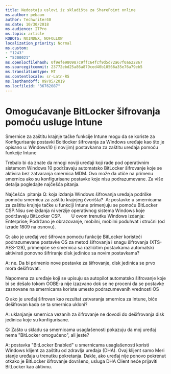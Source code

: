 ```yaml
---
title: Nedostaju uslovi iz skladišta za SharePoint online
ms.author: pebaum
author: Techwriter40
ms.date: 10/30/2018
ms.audience: ITPro
ms.topic: article
ROBOTS: NOINDEX, NOFOLLOW
localization_priority: Normal
ms.custom:
- "1243"
- "5200021"
ms.openlocfilehash: 0f9efe980987c9ffc64fcf9d5d72a67f0a622867
ms.sourcegitcommit: 23772ebd25a86a879ced40b10566a35e76a79eb5
ms.translationtype: MT
ms.contentlocale: sr-Latn-RS
ms.lasthandoff: 09/05/2019
ms.locfileid: "36762087"
---
```

# <a name="enabling-bitlocker-encryption-with-intune"></a>Omogućavanje BitLocker šifrovanja pomoću usluge Intune

Smernice za zaštitu krajnje tačke funkcije Intune mogu da se koriste za Konfigurisanje postavki Boitlocker šifrovanja za Windows uređaje kao što je opisano u: Windows10 (i novijim) postavkama za zaštitu uređaja pomoću funkcije Intune

Trebalo bi da znate da mnogi noviji uređaji koji rade pod operativnim sistemom Windows 10 podržavaju automatsko BitLocker šifrovanje koje se aktivira bez zatvaranja smernica MDM. Ovo može da utiče na primenu smernica ako su konfigurisane postavke koje nisu podrazumevane. Za više detalja pogledajte najčešća pitanja.


Najčešća  pitanja Q: koja izdanja Windows šifrovanja uređaja podrške pomoću smernica za zaštitu krajnjeg čvorišta?
 A: postavke u smernicama za zaštitu krajnje tačke u funkciji Intune primenjuju se pomoću BitLocker CSP.Nisu sve izdanja ni verzije operativnog sistema Windows koje podržavaju BitLocker CSP. 
      U ovom trenutku Windows izdanja: Enterprise; Podržano je obrazovanje, mobilni, mobilni poduhvat i stručni (od izrade 1809 na osnovu).




Q: ako je uređaj već šifrovan pomoću funkcije BitLocker koristeći podrazumevane postavke OS za metod šifrovanja i snagu šifrovanja (XTS-AES-128), primenjiće se smernica sa različitim postavkama automatski aktivirati ponovno šifriranje disk jedinice sa novim postavkama?

A: ne. Da bi primenio nove postavke za šifrovanje, disk jedinica se prvo mora dešifrovati.

Napomena za uređaje koji se upisuju sa autopilot automatsko šifrovanje koje bi se dešalo tokom OOBE-a nije izazvano dok se ne proceni da se postavke zasnovane na smernicama koriste umesto podrazumevanih vrednosti OS




Q ako je uređaj šifrovan kao rezultat zatvaranja smernica za Intune, biće dešifrovan kada se ta smernica ukloni?

A: uklanjanje smernica vezanih za šifrovanje ne dovodi do dešifrovanja disk jedinica koje su konfigurisane.




Q: Zašto u skladu sa smernicama usaglašenosti pokazuju da moj uređaj nema "BitLocker omogućeno", ali jeste?

A: postavka "BitLocker Enabled" u smernicama usaglašenosti koristi Windows klijent za zaštitu od zdravlja uređaja (DHA). Ovaj klijent samo Meri stanje uređaja u trenutku pokretanja. Dakle, ako uređaj nije ponovo pokrenut otkako je BitLocker šifrovanje dovršeno, usluga DHA Client neće prijaviti BitLocker kao aktivnu.